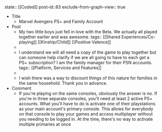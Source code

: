 state:: [[Coded]]
post-id::83
exclude-from-graph-view:: true

- Title
  - Marvel Avengers PS+ and Family Account
- Post
  - My two little boys just fell in love with the Beta. We actually all played together earlier and was awesome.
    tags:: [[Shared Experiences/Co-playing]] [[Kinship/Child]] [[Positive Valence]]
  -
  - I understand we will all need a copy of the game to play together but can someone help clarify if we are all going to have to each get a PS+ subscription? I am the family manager for their PSN accounts.
    tags:: [[Platform, Services and Features]]
  -
  - I wish there was a way to discount things of this nature for families in the same household. Thank you in advance.
- Comment
  - If you're playing on the same consoles, obviously the answer is no. If you're in three separate consoles, you'll need at least 2 active PS+ accounts. What you'll have to do is activate one of their playstations as your main account's primary console. This allows for everybody on that console to play your games and access multiplayer without you needing to be logged in. At the time, there's no way to activate multiple primaries at once
